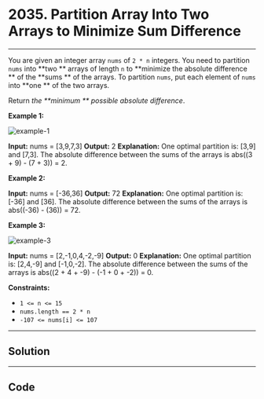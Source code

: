 # 2035. Partition Array Into Two Arrays to Minimize Sum Difference

---

You are given an integer array `nums` of `2 * n` integers. You need to partition `nums` into **two ** arrays of length `n` to **minimize the absolute difference ** of the **sums ** of the arrays. To partition `nums`, put each element of `nums` into **one ** of the two arrays.

Return _the **minimum ** possible absolute difference_.

 

**Example 1:**

![example-1](https://assets.leetcode.com/uploads/2021/10/02/ex1.png)


**Input:** nums = [3,9,7,3]
**Output:** 2
**Explanation:** One optimal partition is: [3,9] and [7,3].
The absolute difference between the sums of the arrays is abs((3 + 9) - (7 + 3)) = 2.


**Example 2:**


**Input:** nums = [-36,36]
**Output:** 72
**Explanation:** One optimal partition is: [-36] and [36].
The absolute difference between the sums of the arrays is abs((-36) - (36)) = 72.


**Example 3:**

![example-3](https://assets.leetcode.com/uploads/2021/10/02/ex3.png)


**Input:** nums = [2,-1,0,4,-2,-9]
**Output:** 0
**Explanation:** One optimal partition is: [2,4,-9] and [-1,0,-2].
The absolute difference between the sums of the arrays is abs((2 + 4 + -9) - (-1 + 0 + -2)) = 0.


 

**Constraints:**

  * `1 <= n <= 15`
  * `nums.length == 2 * n`
  * `-107 <= nums[i] <= 107`

---

## Solution



---

## Code
```python


```